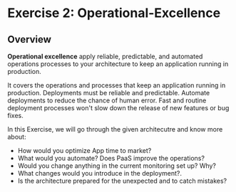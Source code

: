 # Exercise 2: Operational-Excellence

## Overview

**Operational excellence** apply reliable, predictable, and automated operations processes to your architecture to keep an application running in production.

It covers the operations and processes that keep an application running in production. Deployments must be reliable and predictable. Automate deployments to reduce the chance of human error. Fast and routine deployment processes won't slow down the release of new features or bug fixes.

In this Exercise, we will go through the given architecutre and know more about:

 * How would you optimize App time to market?
 * What would you automate? Does PaaS improve the operations?
 * Would you change anything in the current monitoring set up? Why?
 * What changes would you introduce in the deployment?.
 * Is the architecture prepared for the unexpected and to catch mistakes?


